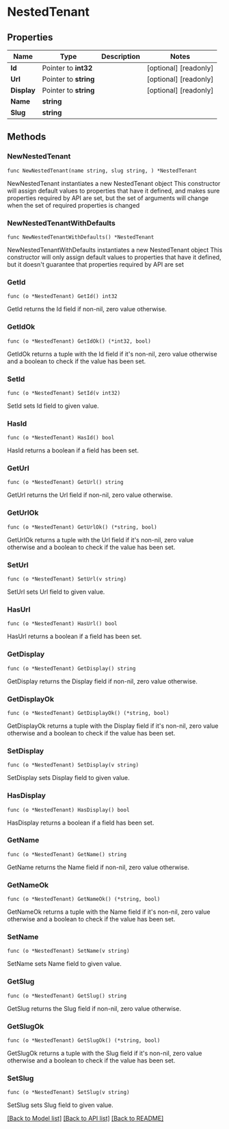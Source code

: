 # NestedTenant

## Properties

Name | Type | Description | Notes
------------ | ------------- | ------------- | -------------
**Id** | Pointer to **int32** |  | [optional] [readonly] 
**Url** | Pointer to **string** |  | [optional] [readonly] 
**Display** | Pointer to **string** |  | [optional] [readonly] 
**Name** | **string** |  | 
**Slug** | **string** |  | 

## Methods

### NewNestedTenant

`func NewNestedTenant(name string, slug string, ) *NestedTenant`

NewNestedTenant instantiates a new NestedTenant object
This constructor will assign default values to properties that have it defined,
and makes sure properties required by API are set, but the set of arguments
will change when the set of required properties is changed

### NewNestedTenantWithDefaults

`func NewNestedTenantWithDefaults() *NestedTenant`

NewNestedTenantWithDefaults instantiates a new NestedTenant object
This constructor will only assign default values to properties that have it defined,
but it doesn't guarantee that properties required by API are set

### GetId

`func (o *NestedTenant) GetId() int32`

GetId returns the Id field if non-nil, zero value otherwise.

### GetIdOk

`func (o *NestedTenant) GetIdOk() (*int32, bool)`

GetIdOk returns a tuple with the Id field if it's non-nil, zero value otherwise
and a boolean to check if the value has been set.

### SetId

`func (o *NestedTenant) SetId(v int32)`

SetId sets Id field to given value.

### HasId

`func (o *NestedTenant) HasId() bool`

HasId returns a boolean if a field has been set.

### GetUrl

`func (o *NestedTenant) GetUrl() string`

GetUrl returns the Url field if non-nil, zero value otherwise.

### GetUrlOk

`func (o *NestedTenant) GetUrlOk() (*string, bool)`

GetUrlOk returns a tuple with the Url field if it's non-nil, zero value otherwise
and a boolean to check if the value has been set.

### SetUrl

`func (o *NestedTenant) SetUrl(v string)`

SetUrl sets Url field to given value.

### HasUrl

`func (o *NestedTenant) HasUrl() bool`

HasUrl returns a boolean if a field has been set.

### GetDisplay

`func (o *NestedTenant) GetDisplay() string`

GetDisplay returns the Display field if non-nil, zero value otherwise.

### GetDisplayOk

`func (o *NestedTenant) GetDisplayOk() (*string, bool)`

GetDisplayOk returns a tuple with the Display field if it's non-nil, zero value otherwise
and a boolean to check if the value has been set.

### SetDisplay

`func (o *NestedTenant) SetDisplay(v string)`

SetDisplay sets Display field to given value.

### HasDisplay

`func (o *NestedTenant) HasDisplay() bool`

HasDisplay returns a boolean if a field has been set.

### GetName

`func (o *NestedTenant) GetName() string`

GetName returns the Name field if non-nil, zero value otherwise.

### GetNameOk

`func (o *NestedTenant) GetNameOk() (*string, bool)`

GetNameOk returns a tuple with the Name field if it's non-nil, zero value otherwise
and a boolean to check if the value has been set.

### SetName

`func (o *NestedTenant) SetName(v string)`

SetName sets Name field to given value.


### GetSlug

`func (o *NestedTenant) GetSlug() string`

GetSlug returns the Slug field if non-nil, zero value otherwise.

### GetSlugOk

`func (o *NestedTenant) GetSlugOk() (*string, bool)`

GetSlugOk returns a tuple with the Slug field if it's non-nil, zero value otherwise
and a boolean to check if the value has been set.

### SetSlug

`func (o *NestedTenant) SetSlug(v string)`

SetSlug sets Slug field to given value.



[[Back to Model list]](../README.md#documentation-for-models) [[Back to API list]](../README.md#documentation-for-api-endpoints) [[Back to README]](../README.md)


